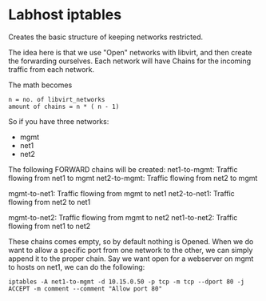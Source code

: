 Labhost iptables
================

Creates the basic structure of keeping networks restricted.

The idea here is that we use "Open" networks with libvirt, and then create the forwarding ourselves.
Each network will have Chains for the incoming traffic from each network.


The math becomes 
```
n = no. of libvirt_networks
amount of chains = n * ( n - 1)

```

So if you have three networks:
- mgmt
- net1
- net2

The following FORWARD chains will be created:
net1-to-mgmt: Traffic flowing from net1 to mgmt
net2-to-mgmt: Traffic flowing from net2 to mgmt

mgmt-to-net1: Traffic flowing from mgmt to net1
net2-to-net1: Traffic flowing from net2 to net1

mgmt-to-net2: Traffic flowing from mgmt to net2
net1-to-net2: Traffic flowing from net1 to net2


These chains comes empty, so by default nothing is Opened.
When we do want to allow a specific port from one network to the other, we can simply append it to the proper chain.
Say we want open for a webserver on mgmt to hosts on net1, we can do the following:
```
iptables -A net1-to-mgmt -d 10.15.0.50 -p tcp -m tcp --dport 80 -j ACCEPT -m comment --comment "Allow port 80"
```
